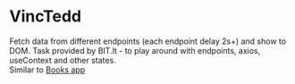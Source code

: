 # VincTedd

Fetch data from different endpoints (each endpoint delay 2s+) and show to DOM. Task provided by BIT.lt - to play around with endpoints, axios, useContext and other states.
<br> Similar to [Books app](https://github.com/dkumza/books-w-react-v1)
